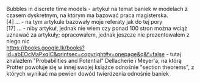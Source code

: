 Bubbles in discrete time models - artykuł na temat baniek w modelach z czasem dyskretnym, na którym ma bazować praca magisterska.  
[4] ... - na tym artykule bazowały moje referaty jak do tej pory  
[17] ... - niby artykuł, jednak nie wiem czy ponad 100 stron można wciąż uznawać za artykuły; opracowałem, jednak jeszcze nie prezentowałem z niego nic  
https://books.google.lk/books?id=abEOcMaPxqIC&printsec=copyright#v=onepage&q&f=false - tutaj znalazłem "Probabilities and Potential" Dellacherie i Meyer'a, na którą Protter powołuje się w innej swojej książce odnośnie "section theorems", z których wynikać ma pewien dowód twierdzenia odnośnie baniek
